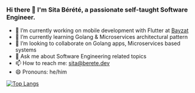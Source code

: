 ### Hi there 👋 I'm Sita Bérété, a passionate self-taught Software Engineer.

- 🔭 I’m currently working on mobile development with Flutter at [Bayzat](http://bayzat.com)
- 🌱 I’m currently learning Golang & Microservices architectural pattern
- 👯 I’m looking to collaborate on Golang apps, Microservices based systems
- 💬 Ask me about Software Engineering related topics
- 📫 How to reach me: sita@berete.dev
- 😄 Pronouns: he/him
<!--- - ⚡ Fun fact: ...--->

<!--- [![Sita's GitHub stats](https://github-readme-stats.vercel.app/api?username=sitatec&count_private=true&show_icons=true)](https://github.com/anuraghazra/github-readme-stats) --->
[![Top Langs](https://github-readme-stats.vercel.app/api/top-langs/?username=sitatec&langs_count=10&layout=compact&custom_title=Repos%27%20languages&hide=html,css,shell,swift,plpgsql,qmake,ruby,twig,objective-c,purebasic)](https://github.com/anuraghazra/github-readme-stats)
